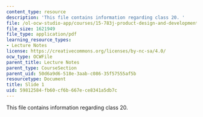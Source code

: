 ```yaml
---
content_type: resource
description: 'This file contains information regarding class 20. '
file: /ol-ocw-studio-app/courses/15-783j-product-design-and-development-spring-2006/59812584fb60cf6b667ece8341a5db7c_cls20_tol_trds.pdf
file_size: 1621949
file_type: application/pdf
learning_resource_types:
- Lecture Notes
license: https://creativecommons.org/licenses/by-nc-sa/4.0/
ocw_type: OCWFile
parent_title: Lecture Notes
parent_type: CourseSection
parent_uid: 50d6a9d6-518e-3aab-c086-35f57555af5b
resourcetype: Document
title: Slide 1
uid: 59812584-fb60-cf6b-667e-ce8341a5db7c
---
```

This file contains information regarding class 20. 